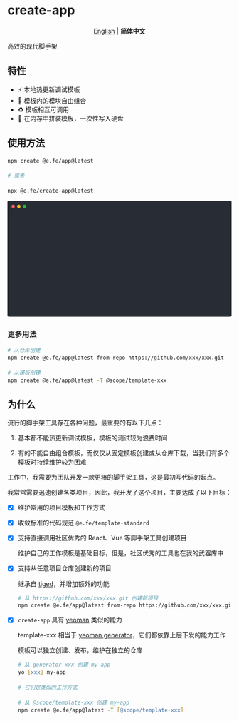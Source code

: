 # create-app

<p align='center'>
<a href="./README.md">English</a> | <b>简体中文</b>
</p>

高效的现代脚手架

## 特性

- :zap: 本地热更新调试模板
- :art: 模板内的模块自由组合
- :recycle: 模板相互可调用
- :rocket: 在内存中拼装模板，一次性写入硬盘

## 使用方法

```zsh
npm create @e.fe/app@latest

# 或者

npx @e.fe/create-app@latest
```

![Usage](./usage.svg)

### 更多用法

```zsh
# 从仓库创建
npm create @e.fe/app@latest from-repo https://github.com/xxx/xxx.git

# 从模板创建
npm create @e.fe/app@latest -T @scope/template-xxx
```

## 为什么

流行的脚手架工具存在各种问题，最重要的有以下几点：

1. 基本都不能热更新调试模板，模板的测试较为浪费时间

2. 有的不能自由组合模板，而仅仅从固定模板创建或从仓库下载，当我们有多个模板时持续维护较为困难

工作中，我需要为团队开发一款更棒的脚手架工具，这是最初写代码的起点。

我常常需要迅速创建各类项目，因此，我开发了这个项目，主要达成了以下目标：

- [x] 维护常用的项目模板和工作方式

- [x] 收敛标准的代码规范 `@e.fe/template-standard`

- [x] 支持直接调用社区优秀的 React、Vue 等脚手架工具创建项目

  维护自己的工作模板是基础目标，但是，社区优秀的工具也在我的武器库中

- [x] 支持从任意项目仓库创建新的项目

  继承自 [tiged](https://github.com/tiged/tiged)，并增加额外的功能

  ```zsh
  # 从 https://github.com/xxx/xxx.git 创建新项目
  npm create @e.fe/app@latest from-repo https://github.com/xxx/xxx.git
  ```

- [x] `create-app` 具有 [yeoman](https://yeoman.io/) 类似的能力

  template-xxx 相当于 [yeoman generator](https://yeoman.io/authoring/)，它们都依靠上层下发的能力工作

  模板可以独立创建、发布，维护在独立的仓库

  ```zsh
  # 从 generator-xxx 创建 my-app
  yo [xxx] my-app

  # 它们是类似的工作方式

  # 从 @scope/template-xxx 创建 my-app
  npm create @e.fe/app@latest -T [@scope/template-xxx]
  ```
